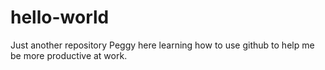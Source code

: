 # hello-world
Just another repository
Peggy here learning how to use github to help me be more productive at work.
